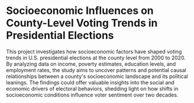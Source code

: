# Socioeconomic Influences on County-Level Voting Trends in Presidential Elections

This project investigates how socioeconomic factors have shaped voting trends in U.S. presidential elections at the county level from 2000 to 2020. By analyzing data on income, poverty estimates, education levels, and employment rates, the study aims to uncover patterns and potential causal relationships between a county's socioeconomic landscape and its political leanings. The findings could offer valuable insights into the social and economic drivers of electoral behaviors, shedding light on how shifts in socioeconomic conditions influence voter sentiment over two decades.
